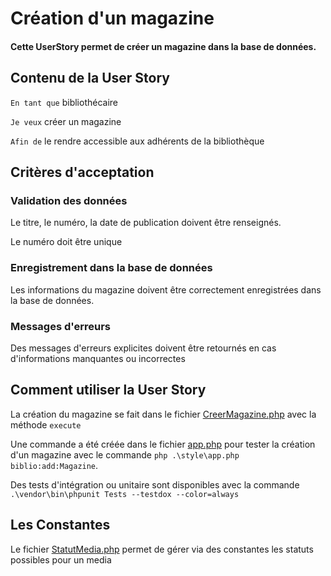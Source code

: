 # Création d'un magazine

#### Cette UserStory permet de créer un magazine dans la base de données.

## Contenu de la User Story

`En tant que` bibliothécaire

`Je veux` créer un magazine

`Afin de` le rendre accessible aux adhérents de la bibliothèque

## Critères d'acceptation

### Validation des données

Le titre, le numéro, la date de publication doivent être renseignés.

Le numéro doit être unique

### Enregistrement dans la base de données

Les informations du magazine doivent être correctement enregistrées dans la base de données.

### Messages d'erreurs

Des messages d'erreurs explicites doivent être retournés en cas d'informations manquantes ou incorrectes

## Comment utiliser la User Story

La création du magazine se fait dans le fichier [CreerMagazine.php](../src/UserStories/CreerMagazine/CreerMagazine.php) avec la méthode `execute`

Une commande a été créée dans le fichier [app.php](../style/app.php) pour
tester la création d'un magazine avec le commande `php .\style\app.php biblio:add:Magazine`.

Des tests d'intégration ou unitaire sont disponibles avec la commande `.\vendor\bin\phpunit Tests --testdox --color=always`

## Les Constantes

Le fichier [StatutMedia.php](../src/StatutMedia.php) permet de gérer via des constantes les statuts possibles pour un media